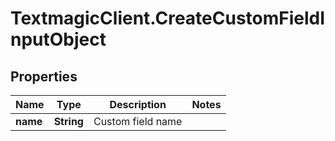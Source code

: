 # TextmagicClient.CreateCustomFieldInputObject

## Properties
Name | Type | Description | Notes
------------ | ------------- | ------------- | -------------
**name** | **String** | Custom field name | 


